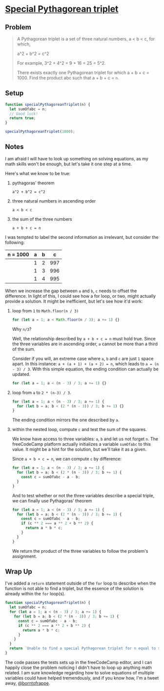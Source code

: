 # [Special Pythagorean triplet](https://www.freecodecamp.org/learn/coding-interview-prep/project-euler/problem-9-special-pythagorean-triplet)

## Problem

> A Pythagorean triplet is a set of three natural numbers, a < b < c, for which,
>
> a^2 + b^2 = c^2
>
> For example, 3^2 + 4^2 = 9 + 16 = 25 = 5^2.
>
> There exists exactly one Pythagorean triplet for which a + b + c = 1000. Find the product abc such that a + b + c = `n`.

## Setup

```js
function specialPythagoreanTriplet(n) {
  let sumOfabc = n;
  // Good luck!
  return true;
}

specialPythagoreanTriplet(1000);
```

## Notes

I am afraid I will have to look up something on solving equations, as my math skills won't be enough, but let's take it one step at a time.

Here's what we know to be true:

1. pythagoras' theorem

   ```code
   a^2 + b^2 = c^2
   ```

1. three natural numbers in ascending order

   ```code
   a < b < c
   ```

1. the sum of the three numbers

   ```code
   a + b + c = n
   ```

I was tempted to label the second information as irrelevant, but consider the following:

| n = 1000 | a   | b   | c   |
| -------- | --- | --- | --- |
|          | 1   | 2   | 997 |
|          | 1   | 3   | 996 |
|          | 1   | 4   | 995 |

When we increase the gap between `a` and `b`, `c` needs to offset the difference. In light of this, I could see how a for loop, or two, might actually provide a solution. It might be inefficient, but let's see how it'd work:

1. loop from `1` to `Math.floor(n / 3)`

   ```js
   for (let a = 1; a < Math.floor(n / 3); a += 1) {}
   ```

   Why `n/3`?

   Well, the relationship described by `a + b + c = n` must hold true. Since the three variables are in ascending order, `a` cannot be more than a third of the sum.

   Consider if you will, an extreme case where `a`, `b` and `c` are just `1` space apart. In this instance: `a + (a + 1) + (a + 2) = n`, which leads to `a = (n - 3) / 3`. With this simple equation, the ending condition can actually be updated.

   ```js
   for (let a = 1; a < (n - 3) / 3; a += 1) {}
   ```

1. loop from `a` to `2 * (n-3) / 3`.

   ```js
   for (let a = 1; a < (n - 3) / 3; a += 1) {
     for (let b = a; b < (2 * (n - 3)) / 3; b += 1) {}
   }
   ```

   The ending condition mirrors the one described by `a`.

1. within the nested loop, compute `c` and test the sum of the squares.

   We know have access to three variables: `a`, `b` and let us not forget `n`. The freeCodeCamp platform actually initializes a variable `sumOfabc` to this value. It might be a hint for the solution, but we'll take it as a given.

   Since `a + b + c = n`, we can compute `c` by difference:

   ```js
   for (let a = 1; a < (n - 3) / 3; a += 1) {
     for (let b = a; b < (2 * (n - 3)) / 3; b += 1) {
       const c = sumOfabc - a - b;
     }
   }
   ```

   And to test whether or not the three variables describe a special triple, we can finally use Pythagoras' theorem

   ```js
   for (let a = 1; a < (n - 3) / 3; a += 1) {
     for (let b = a; b < (2 * (n - 3)) / 3; b += 1) {
       const c = sumOfabc - a - b;
       if (c ** 2 === a ** 2 + b ** 2) {
         return a * b * c;
       }
     }
   }
   ```

   We return the product of the three variables to follow the problem's assignment.

## Wrap Up

I've added a `return` statement outside of the `for` loop to describe when the function is not able to find a triplet, but the essence of the solution is already within the `for` loop(s).

```js
function specialPythagoreanTriplet(n) {
  let sumOfabc = n;
  for (let a = 1; a < (n - 3) / 3; a += 1) {
    for (let b = a; b < (2 * (n - 3)) / 3; b += 1) {
      const c = sumOfabc - a - b;
      if (c ** 2 === a ** 2 + b ** 2) {
        return a * b * c;
      }
    }
  }
  return `Unable to find a special Pythagorean triplet for n equal to ${n}`;
}
```

The code passes the tests sets up in the freeCodeCamp editor, and I can happily close the problem noticing I didn't have to loop up anything math related. I am sure knowledge regarding how to solve equations of multiple variables could have helped tremendously, and if you know how, I'm a tweet away, [@borntofrappe](https://twitter.com/borntofrappe).

